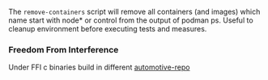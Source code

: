 The `remove-containers` script will remove all containers (and images) which name start with node* or control from the output of podman ps. Useful to cleanup environment before executing tests and measures.

### Freedom From Interference

Under FFI c binaries build in different [automotive-repo](https://gitlab.com/CentOS/automotive/container-images/-/tree/main/images/ffi-tools)

